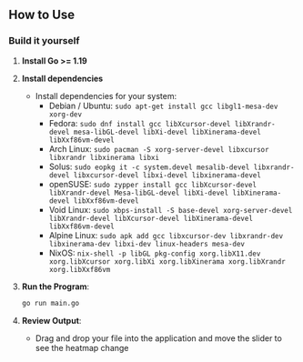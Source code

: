 
## How to Use

### Build it yourself

1. **Install Go >= 1.19**

2. **Install dependencies**
   - Install dependencies for your system:
     - Debian / Ubuntu: `sudo apt-get install gcc libgl1-mesa-dev xorg-dev`
     - Fedora: `sudo dnf install gcc libXcursor-devel libXrandr-devel mesa-libGL-devel libXi-devel libXinerama-devel libXxf86vm-devel`
     - Arch Linux: `sudo pacman -S xorg-server-devel libxcursor libxrandr libxinerama libxi`
     - Solus: `sudo eopkg it -c system.devel mesalib-devel libxrandr-devel libxcursor-devel libxi-devel libxinerama-devel`
     - openSUSE: `sudo zypper install gcc libXcursor-devel libXrandr-devel Mesa-libGL-devel libXi-devel libXinerama-devel libXxf86vm-devel`
     - Void Linux: `sudo xbps-install -S base-devel xorg-server-devel libXrandr-devel libXcursor-devel libXinerama-devel libXxf86vm-devel`
     - Alpine Linux: `sudo apk add gcc libxcursor-dev libxrandr-dev libxinerama-dev libxi-dev linux-headers mesa-dev`
     - NixOS: `nix-shell -p libGL pkg-config xorg.libX11.dev xorg.libXcursor xorg.libXi xorg.libXinerama xorg.libXrandr xorg.libXxf86vm`

3. **Run the Program**:
   ```bash
   go run main.go
   ```

4. **Review Output**:
   - Drag and drop your file into the application and move the slider to see the heatmap change

